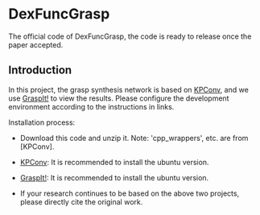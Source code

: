 # DexFuncGrasp
The official code of DexFuncGrasp, the code is ready to release once the paper accepted.

## Introduction

In this project, the grasp synthesis network is based on [KPConv](https://github.com/HuguesTHOMAS/KPConv-PyTorch/blob/master/INSTALL.md), and we use [GraspIt!](http://graspit-simulator.github.io/build/html/installation_linux.html) to view the results. Please configure the development environment according to the instructions in links.

Installation process:
* Download this code and unzip it. Note: 'cpp_wrappers', etc. are from [KPConv].

* [KPConv](https://github.com/HuguesTHOMAS/KPConv-PyTorch/blob/master/INSTALL.md): It is recommended to install the ubuntu version.

* [GraspIt!](http://graspit-simulator.github.io/build/html/installation_linux.html): It is recommended to install the ubuntu version.

* If your research continues to be based on the above two projects, please directly cite the original work.
